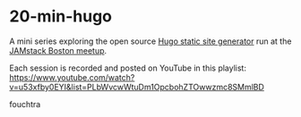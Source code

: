 # 20-min-hugo
A mini series exploring the open source [Hugo static site generator](https://gohugo.io/) run at the [JAMstack Boston meetup](https://www.meetup.com/JAMstack-Boston/).

Each session is recorded and posted on YouTube in this playlist: https://www.youtube.com/watch?v=u53xfby0EYI&list=PLbWvcwWtuDm1OpcbohZTOwwzmc8SMmlBD

fouchtra
